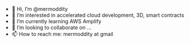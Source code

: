 - 👋 Hi, I’m @mermoddity
- 👀 I’m interested in accelerated cloud development, 3D, smart contracts
- 🌱 I’m currently learning AWS Amplify
- 💞️ I’m looking to collaborate on ...
- 📫 How to reach me: mermoddity at gmail

<!---
mermoddity/mermoddity is a ✨ special ✨ repository because its `README.md` (this file) appears on your GitHub profile.
You can click the Preview link to take a look at your changes.
--->
